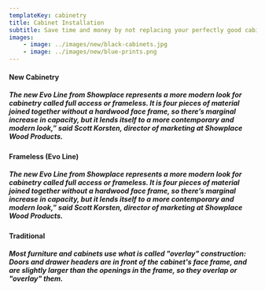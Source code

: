 ```yaml
---
templateKey: cabinetry
title: Cabinet Installation
subtitle: Save time and money by not replacing your perfectly good cabinets
images:
    - image: ../images/new/black-cabinets.jpg
    - image: ../images/new/blue-prints.png
---
```

#### **New Cabinetry**
##### The new Evo Line from Showplace represents a more modern look for cabinetry called full access or frameless. It is four pieces of material joined together without a hardwood face frame, so there’s marginal increase in capacity, but it lends itself to a more contemporary and modern look,” said Scott Korsten, director of marketing at Showplace Wood Products.

#### **Frameless (Evo Line)**
##### The new Evo Line from Showplace represents a more modern look for cabinetry called full access or frameless. It is four pieces of material joined together without a hardwood face frame, so there’s marginal increase in capacity, but it lends itself to a more contemporary and modern look,” said Scott Korsten, director of marketing at Showplace Wood Products.

#### **Traditional**
##### Most furniture and cabinets use what is called "overlay" construction: Doors and drawer headers are in front of the cabinet's face frame, and are slightly larger than the openings in the frame, so they overlap or "overlay" them.